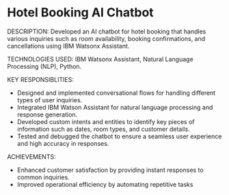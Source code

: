 # Hotel Booking AI Chatbot
DESCRIPTION:
Developed an AI chatbot for hotel booking that handles various inquiries such as room availability, booking confirmations, and cancellations using IBM Watsonx Assistant.

TECHNOLOGIES USED: 
IBM Watsonx Assistant, Natural Language Processing (NLP), Python.

KEY RESPONSIBLITIES:
- Designed and implemented conversational flows for handling different types of user inquiries.
- Integrated IBM Watson Assistant for natural language processing and response generation.
-	Developed custom intents and entities to identify key pieces of information such as dates, room types, and customer details.
- Tested and debugged the chatbot to ensure a seamless user experience and high accuracy in responses.

ACHIEVEMENTS:
- Enhanced customer satisfaction by providing instant responses to common inquiries.
- Improved operational efficiency by automating repetitive tasks
